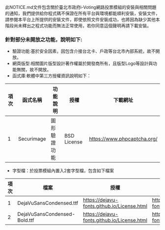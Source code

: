 此NOTICE.md文件包含關於臺北市政府i-Voting網路投票模組的安裝與相關問題的通知，我們提供給你程式碼不保證在所有平台與環境都能順利安裝，安裝文件，請参閱本平台上所提供的安裝文件，即使依照文件安裝成功，也將因為缺少其他本階段尚未釋出之程式功能而無法正常使用，若你同意這個聲明再請下載安裝。

### 針對部分未開放之功能，說明如下: ###

* 驗證功能:基於安全因素，因包含介接台北卡、戶政等台北市內部系統，故不開放。
* 網頁版型:相關圖片版型設計著作權屬於開發商所有，且版型Logo等設計與功能無關，故不開放。
* 函式庫:軟體中第三方授權資訊說明如下：


| 項次 | 函式名稱 | 功能說明 | 授權 | 下載網址 |
| ---- | ----     | ----    | ---- | ----    |
|  1   | Securimage| 圖形驗證功能| BSD License | https://www.phpcaptcha.org/ |


* 字型檔：於投票模組內置入2套字型檔，包含如下檔案

 | 項次  |	檔案 | 授權 | 下載網址 |
 | ----- | ----- | ----- | ----- |
 |   1   | DejaVuSansCondensed.ttf |https://dejavu-fonts.github.io/License.html | https://dejavu-fonts.github.io/ |
 |   2   | DejaVuSansCondensed-Bold.ttf|https://dejavu-fonts.github.io/License.html | https://dejavu-fonts.github.io/ |

